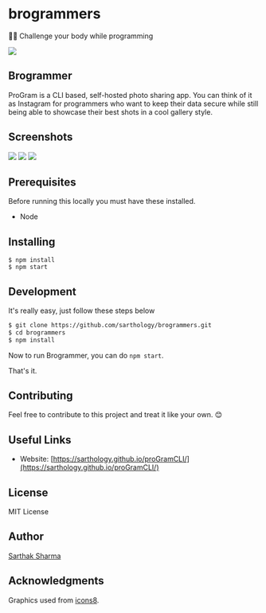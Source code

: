 # brogrammers
💪🏼 Challenge your body while programming 


![](https://i.imgur.com/vLJYD3a.png)

## Brogrammer

ProGram is a CLI based, self-hosted photo sharing app. You can think of it as Instagram for programmers who want to keep their data secure while still being able to showcase their best shots in a cool gallery style.

## Screenshots
![](https://i.imgur.com/ItzWzpR.gif)
![](https://i.imgur.com/kuNDeqX.gif)
![](https://i.imgur.com/jCSKwSb.gif)

## Prerequisites

Before running this locally you must have these installed.

- Node

## Installing

```
$ npm install
$ npm start
```

## Development

It's really easy, just follow these steps below

```sh
$ git clone https://github.com/sarthology/brogrammers.git
$ cd brogrammers
$ npm install
```

Now to run Brogrammer, you can do `npm start`.

That's it.

## Contributing

Feel free to contribute to this project and treat it like your own. 😊

## Useful Links

- Website: [https://sarthology.github.io/proGramCLI/](https://sarthology.github.io/proGramCLI/)

## License

MIT License

## Author

[Sarthak Sharma](https://twitter.com/sarthology)

## Acknowledgments

Graphics used from [icons8](https://icons8.com).
